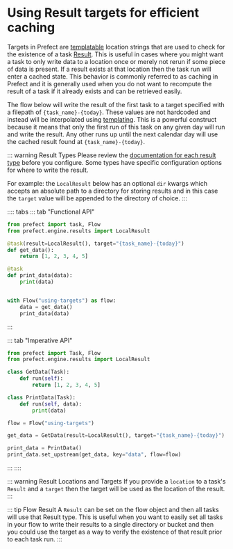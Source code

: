 # Using Result targets for efficient caching <Badge text="0.11.0+"/>

Targets in Prefect are [templatable]((/core/concepts/templating.html)) location strings that are used to check for the existence of a task [Result](/core/concepts/results.html). This is useful in cases where you might want a task to only write data to a location once or merely not rerun if some piece of data is present. If a result exists at that location then the task run will enter a cached state. This behavior is commonly referred to as caching in Prefect and it is generally used when you do not want to recompute the result of a task if it already exists and can be retrieved easily.

The flow below will write the result of the first task to a target specified with a filepath of `{task_name}-{today}`. These values are not hardcoded and instead will be interpolated using [templating](/core/concepts/templating.html). This is a powerful construct because it means that only the first run of this task on any given day will run and write the result. Any other runs up until the next calendar day will use the cached result found at `{task_name}-{today}`.

::: warning Result Types
Please review the [documentation for each result type](/api/latest/engine/results.html) before you configure. Some types have specific configuration options for where to write the result.

For example: the `LocalResult` below has an optional `dir` kwargs which accepts an absolute path to a directory for storing results and in this case the `target` value will be appended to the directory of choice.
:::

:::: tabs
::: tab "Functional API"
```python
from prefect import task, Flow
from prefect.engine.results import LocalResult

@task(result=LocalResult(), target="{task_name}-{today}")
def get_data():
    return [1, 2, 3, 4, 5]

@task
def print_data(data):
    print(data)


with Flow("using-targets") as flow:
    data = get_data()
    print_data(data)
```
:::

::: tab "Imperative API"
```python
from prefect import Task, Flow
from prefect.engine.results import LocalResult

class GetData(Task):
    def run(self):
        return [1, 2, 3, 4, 5]

class PrintData(Task):
    def run(self, data):
        print(data)

flow = Flow("using-targets")

get_data = GetData(result=LocalResult(), target="{task_name}-{today}")

print_data = PrintData()
print_data.set_upstream(get_data, key="data", flow=flow)
```
:::
::::

::: warning Result Locations and Targets
If you provide a `location` to a task's `Result` and a `target` then the target will be used as the location of the result.
:::

::: tip Flow Result
A `Result` can be set on the flow object and then all tasks will use that Result type. This is useful when you want to easily set all tasks in your flow to write their results to a single directory or bucket and then you could use the target as a way to verify the existence of that result prior to each task run.
:::
